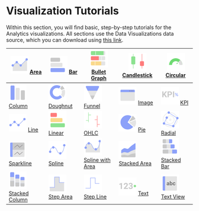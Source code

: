 # Visualization Tutorials

Within this section, you will find basic, step-by-step tutorials for the
Analytics visualizations. All sections use the Data Visualizations data
source, which you can download using [this link](https://download.infragistics.com/slingshot/samples/Slingshot_Visualization_Tutorials.xlsx).

| ![Area Chart](images/area-chart-icon.png) [Area](tutorials-simple-charts) | ![Bar Chart](images/bar-chart-icon.png) [Bar](tutorials-simple-charts) | ![Bullet Graph Gauge](images/bullet-graph-icon.png) [Bullet Graph](tutorials-gauge#creating-a-bullet-graph) | ![Candlestick Chart](images/candlestick-chart-icon.png) [Candlestick](tutorials-candlestick) | ![Circular Gauge](images/circular-gauge-icon.png) [Circular](tutorials-gauge#creating-a-circular-gauge) |
|---|---|---|---|---|
| ![Column Chart](images/column-chart-icon.png) [Column](tutorials-simple-charts) | ![Doughnut Chart](images/doughnut-chart-icon.png) [Doughnut](tutorials-simple-charts) | ![Funnel Chart](images/funnel-chart-icon.png) [Funnel](tutorials-simple-charts) | ![Web View](images/image-view-icon.png) [Image](image-chart) | ![kpi](images/kpi-icon.png) [KPI](tutorials-kpi-gauge) |
| ![Line Chart](images/line-chart-icon.png) [Line](tutorials-simple-charts) | ![Linear Gauge](images/linear-gauge-icon.png) [Linear](tutorials-gauge#creating-a-linear-gauge) | ![OHLC Chart](images/ohlc-chart-icon.png) [OHLC](tutorials-ohlc) | ![Pie Chart](images/pie-chart-icon.png) [Pie](tutorials-simple-charts) | ![Circular Chart](images/radial-chart-icon.png) [Radial](tutorials-simple-charts) |
| ![Sparkline Chart](images/sparkline-chart-icon.png) [Sparkline](tutorials-sparkline-charts) | ![Spline Chart](images/spline-chart-icon.png) [Spline](tutorials-simple-charts) | ![Spline Area](images/spline-area-icon.png) [Spline with Area](tutorials-simple-charts) | ![Stacked Area Chart](images/stacked-area-chart-icon.png) [Stacked Area](tutorials-stacked-charts) | ![Stacked Bar Chart](images/stacked-bar-chart-icon.png) [Stacked Bar](tutorials-stacked-charts) |
| ![Stacked Column Chart](images/stacked-column-chart-icon.png) [Stacked Column](tutorials-stacked-charts) | ![Step Area Chart](images/step-area-chart-icon.png) [Step Area](tutorials-simple-charts) | ![Step Line Chart](images/step-line-chart-icon.png) [Step Line](tutorials-simple-charts) | ![Text Gauge](images/text-gauge-icon.png) [Text](tutorials-gauge#creating-a-text-gauge) | ![Text View](images/text-view-icon.png) [Text View](tutorials-text-view) |
